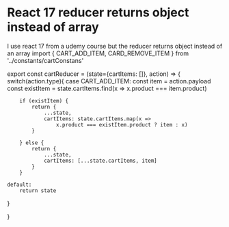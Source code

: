 
# React 17 reducer returns object instead of array

I  use  react 17 from a udemy course  but the reducer  returns  object instead of an array
import { CART_ADD_ITEM, CARD_REMOVE_ITEM } from '../constants/cartConstans'



  export const cartReducer = (state={cartItems: []}, action) => {
switch(action.type){
    case CART_ADD_ITEM:
        const item = action.payload
        const existItem = state.cartItems.find(x => x.product === item.product)

        if (existItem) {
            return {
                ...state,
                cartItems: state.cartItems.map(x =>
                    x.product === existItem.product ? item : x)
            }

        } else {
            return {
                ...state,
                cartItems: [...state.cartItems, item]
            }
        }

    default:
        return state
} 

}

        
